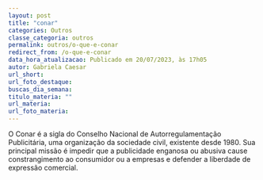 ```yaml
---
layout: post
title: "conar"
categories: Outros
classe_categoria: outros
permalink: outros/o-que-e-conar
redirect_from: /o-que-e-conar
data_hora_atualizacao: Publicado em 20/07/2023, às 17h05
autor: Gabriela Caesar
url_short: 
url_foto_destaque: 
buscas_dia_semana: 
titulo_materia: ""
url_materia: 
url_foto_materia: 
---
```

O Conar é a sigla do Conselho Nacional de Autorregulamentação Publicitária, uma organização da sociedade civil, existente desde 1980. Sua principal missão é impedir que a publicidade enganosa ou abusiva cause constrangimento ao consumidor ou a empresas e defender a liberdade de expressão comercial.

